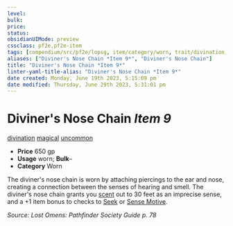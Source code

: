 ```yaml
---
level:
bulk:
price:
status:
obsidianUIMode: preview
cssclass: pf2e,pf2e-item
tags: [compendium/src/pf2e/lopsg, item/category/worn, trait/divination, trait/magical, trait/uncommon]
aliases: ["Diviner's Nose Chain *Item 9*", "Diviner's Nose Chain"]
title: "Diviner's Nose Chain *Item 9*"
linter-yaml-title-alias: "Diviner's Nose Chain *Item 9*"
date created: Monday, June 19th 2023, 5:15:09 pm
date modified: Thursday, June 29th 2023, 5:31:01 pm
---
```


# Diviner's Nose Chain *Item 9*

[divination](rules/traits/divination.md) [magical](rules/traits/magical.md) [uncommon](rules/traits/uncommon.md)  

- **Price** 650 gp
- **Usage** worn; **Bulk**–
- **Category** Worn

The diviner's nose chain is worn by attaching piercings to the ear and nose, creating a connection between the senses of hearing and smell. The diviner's nose chain grants you [scent](rules/abilities/scent.md) out to 30 feet as an imprecise sense, and a +1 item bonus to checks to [Seek](rules/actions/seek.md) or [Sense Motive](rules/actions/sense-motive.md).

*Source: Lost Omens: Pathfinder Society Guide p. 78*
